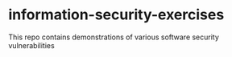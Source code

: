 # information-security-exercises

This repo contains demonstrations of various software security vulnerabilities
